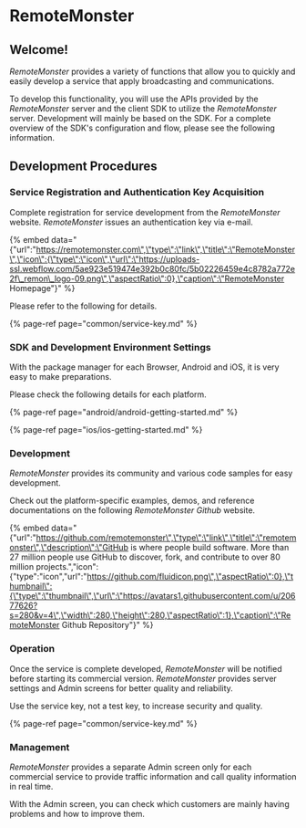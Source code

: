 # RemoteMonster

## Welcome!

_RemoteMonster_ provides a variety of functions that allow you to quickly and easily develop a service that apply broadcasting and communications.

To develop this functionality, you will use the APIs provided by the _RemoteMonster_ server and the client SDK to utilize the _RemoteMonster_ server. Development will mainly be based on the SDK. For a complete overview of the SDK's configuration and flow, please see the following information.

## Development Procedures

### Service Registration and Authentication Key Acquisition

Complete registration for service development from the _RemoteMonster_ website. _RemoteMonster_ issues an authentication key via e-mail.

{% embed data="{\"url\":\"https://remotemonster.com\",\"type\":\"link\",\"title\":\"RemoteMonster\",\"icon\":{\"type\":\"icon\",\"url\":\"https://uploads-ssl.webflow.com/5ae923e519474e392b0c80fc/5b02226459e4c8782a772e2f\_remon\_logo-09.png\",\"aspectRatio\":0},\"caption\":\"RemoteMonster Homepage\"}" %}

Please refer to the following for details.

{% page-ref page="common/service-key.md" %}

### SDK and Development Environment Settings

With the package manager for each Browser, Android and iOS, it is very easy to make preparations.

Please check the following details for each platform.

{% page-ref page="android/android-getting-started.md" %}

{% page-ref page="ios/ios-getting-started.md" %}

### Development

_RemoteMonster_ provides its community and various code samples for easy development.

Check out the platform-specific examples, demos, and reference documentations on the following _RemoteMonster Github_ website.

{% embed data="{\"url\":\"https://github.com/remotemonster\",\"type\":\"link\",\"title\":\"remotemonster\",\"description\":\"GitHub is where people build software. More than 27 million people use GitHub to discover, fork, and contribute to over 80 million projects.\",\"icon\":{\"type\":\"icon\",\"url\":\"https://github.com/fluidicon.png\",\"aspectRatio\":0},\"thumbnail\":{\"type\":\"thumbnail\",\"url\":\"https://avatars1.githubusercontent.com/u/20677626?s=280&v=4\",\"width\":280,\"height\":280,\"aspectRatio\":1},\"caption\":\"RemoteMonster Github Repository\"}" %}

### Operation

Once the service is complete developed, _RemoteMonster_ will be notified before starting its commercial version. _RemoteMonster_ provides server settings and Admin screens for better quality and reliability.

Use the service key, not a test key, to increase security and quality.

{% page-ref page="common/service-key.md" %}

### Management

_RemoteMonster_ provides a separate Admin screen only for each commercial service to provide traffic information and call quality information in real time.

With the Admin screen, you can check which customers are mainly having problems and how to improve them.


